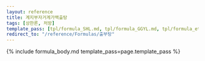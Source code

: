 ```yaml
---
layout: reference
title: 계지부자거계가백출탕
tags: [상한론, 처방]
template_pass: [tpl/formula_SHL.md, tpl/formula_GGYL.md, tpl/formula_etc.md]
redirect_to: "/reference/Formulas/출부탕"
---
```


{% include formula_body.md template_pass=page.template_pass %}
